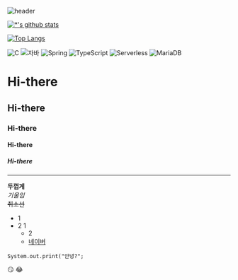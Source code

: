 ![header](https://capsule-render.vercel.app/api?type=wave&color=auto&height=300&section=header&text=깃허브%20특강&fontSize=90&animation=scaleIn)

[![*'s github stats](https://github-readme-stats.vercel.app/api?username=Baekminseokj)](https://github.com/Baekminseokj)

[![Top Langs](https://github-readme-stats.vercel.app/api/top-langs/?username=Baekminseokj)](https://github.com/Baekminseokj/github-readme-stats)

![C](https://img.shields.io/badge/-C-123456?style=flat-square&logo=C&logoColor=black)
![자바](https://img.shields.io/badge/-자바-007396?style=flat&logo=Java&logoColor=ffffff)
![Spring](https://img.shields.io/badge/-Spring-6DB33F?style=for-the-badge&logo=Spring&logoColor=white)
![TypeScript](https://img.shields.io/badge/-TypeScript-3178C6?style=flat-square&logo=TypeScript&logoColor=white)
![Serverless](https://img.shields.io/badge/-Serverless-FD5750?style=flat-square&logo=Serverless&logoColor=magenta)
![MariaDB](https://img.shields.io/badge/-MariaDB-1F305F?style=flat-square&logo=mariadb&logoColor=white)


# Hi-there 
## Hi-there
### Hi-there
#### Hi-there
##### Hi-there
---
**두껍게** <br>
*기울임* <br>
~~취소선~~
* 1
* 2
   1
  - 2
  - [네이버](naver.com)
 

```
System.out.print("안녕?";
```

😏
😂
